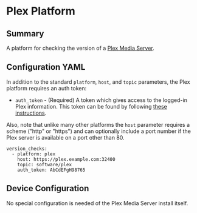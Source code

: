# Plex Platform

## Summary

A platform for checking the version of a [Plex Media Server](https://plex.tv).

## Configuration YAML

In addition to the standard `platform`, `host`, and `topic` parameters, the Plex platform requires an auth token:

 - `auth_token` - (Required) A token which gives access to the logged-in Plex information. This token can be found by following [these instructions](https://support.plex.tv/articles/204059436-finding-an-authentication-token-x-plex-token/).

 Also, note that unlike many other platforms the `host` parameter requires a scheme ("http" or "https") and can optionally include a port number if the Plex server is available on a port other than 80.

```
version_checks:
  - platform: plex
    host: https://plex.example.com:32400
    topic: software/plex
    auth_token: AbCdEFgH98765
```

## Device Configuration

No special configuration is needed of the Plex Media Server install itself.
